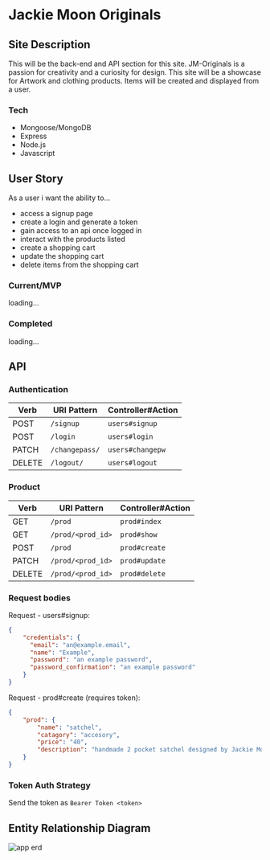 # Jackie Moon Originals

## Site Description
This will be the back-end and API section for this site. JM-Originals is a passion for creativity and a curiosity for design. This site will be a showcase for  Artwork and clothing products. Items will be created and displayed from a user.  

### Tech
- Mongoose/MongoDB
- Express
- Node.js
- Javascript

## User Story
 As a user i want the ability to...
- access a signup page 
- create a login and generate a token
- gain access to an api once logged in
- interact with the products listed
- create a shopping cart 
- update the shopping cart
- delete items from the shopping cart

### Current/MVP
 loading...

### Completed
 loading...

## API

### Authentication

| Verb   | URI Pattern            | Controller#Action |
|--------|------------------------|-------------------|
| POST   | `/signup`             | `users#signup`    |
| POST   | `/login`             | `users#login`    |
| PATCH  | `/changepass/` | `users#changepw`  |
| DELETE | `/logout/`        | `users#logout`   |

### Product

| Verb   | URI Pattern            | Controller#Action |
|--------|------------------------|-------------------|
| GET   | `/prod`             | `prod#index`    |
| GET   | `/prod/<prod_id>`    | `prod#show`    |
| POST   | `/prod`             | `prod#create`    |
| PATCH  | `/prod/<prod_id>` | `prod#update`  |
| DELETE | `/prod/<prod_id>`        | `prod#delete` |

###  Request bodies
Request - users#signup:

```json
{
    "credentials": {
      "email": "an@example.email",
      "name": "Example",
      "password": "an example password",
      "password_confirmation": "an example password"
    }
}
```

Request - prod#create (requires token):

```json
{
    "prod": {
        "name": "satchel",
        "catagory": "accesory",
        "price": "40",
        "description": "handmade 2 pocket satchel designed by Jackie Moon",
    }
}
```

### Token Auth Strategy
Send the token as `Bearer Token <token>`



## Entity Relationship Diagram
![app erd](https://i.imgur.com/lt8OcCt.jpeg)
